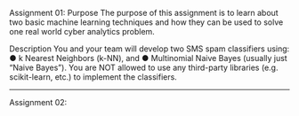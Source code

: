 Assignment 01:
Purpose
The purpose of this assignment is to learn about two basic machine learning techniques and how they
can be used to solve one real world cyber analytics problem.

Description
You and your team will develop two SMS spam classifiers using:
● k Nearest Neighbors (k-NN), and
● Multinomial Naive Bayes (usually just “Naive Bayes”).
You are NOT allowed to use any third-party libraries (e.g. scikit-learn, etc.) to implement the classifiers.

--------------------------------------------------------------------------------------------------------------------------------------------------
Assignment 02:
